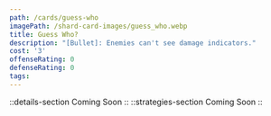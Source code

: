 ```yaml
---
path: /cards/guess-who
imagePath: /shard-card-images/guess_who.webp
title: Guess Who?
description: "[Bullet]: Enemies can't see damage indicators."
cost: '3'
offenseRating: 0
defenseRating: 0
tags:
---
```

::details-section
Coming Soon
::
::strategies-section
Coming Soon
::